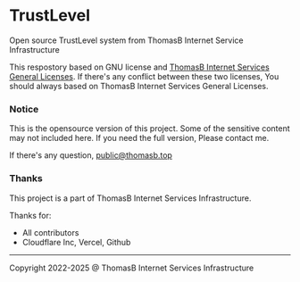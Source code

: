 # TrustLevel

Open source TrustLevel system from ThomasB Internet Service Infrastructure

This respostory based on GNU license and [ThomasB Internet Services General Licenses](https://license.mahaoxuan.top/).
If there's any conflict between these two licenses, You should always based on ThomasB Internet Services General Licenses.

### Notice

This is the opensource version of this project. Some of the sensitive content may not included here. If you need the full version, Please contact me.

If there's any question, public@thomasb.top

### Thanks

This project is a part of ThomasB Internet Services Infrastructure.

Thanks for:
* All contributors
* Cloudflare Inc, Vercel, Github

---

Copyright 2022-2025 @ ThomasB Internet Services Infrastructure
